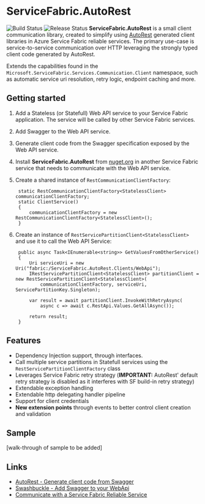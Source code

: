 # ServiceFabric.AutoRest
![Build Status](https://mny.visualstudio.com/_apis/public/build/definitions/31e43162-b5bb-4610-b124-237497e9785b/28/badge)
![Release Status](https://rmprodweu1.vsrm.visualstudio.com/A6edca453-da09-4468-9906-11e746883b65/_apis/public/Release/badge/31e43162-b5bb-4610-b124-237497e9785b/8/12)
**ServiceFabric.AutoRest** is a small client communication library, created to simplify using [AutoRest](https://github.com/Azure/autorest) generated client libraries in Azure Service Fabric reliable services. The primary use-case is service-to-service communication over HTTP leveraging the strongly typed client code generated by AutoRest.

Extends the capabilities found in the `Microsoft.ServiceFabric.Services.Communication.Client` namespace, such as automatic service uri resolution, retry logic, endpoint caching and more.

## Getting started

1. Add a Stateless (or Statefull) Web API service to your Service Fabric application. The service will be called by other Service Fabric services.
2. Add Swagger to the Web API service.
3. Generate client code from the Swagger specification exposed by the Web API service.
3. Install **ServiceFabric.AutoRest** from [nuget.org](https://www.nuget.org/packages/ServiceFabric.AutoRest) in another Service Fabric service that needs to communicate with the Web API service.
5. Create a shared instance of `RestCommunicationClientFactory`: 

		static RestCommunicationClientFactory<StatelessClient> communicationClientFactory;
		static ClientService()
		{  
			communicationClientFactory = new RestCommunicationClientFactory<StatelessClient>();            
		}
6. Create an instance of `RestServicePartitionClient<StatelessClient>` and use it to call the Web API Service:

		public async Task<IEnumerable<string>> GetValuesFromOtherService()
		{
			Uri serviceUri = new Uri("fabric:/ServiceFabric.AutoRest.Clients/WebApi");
			IRestServicePartitionClient<StatelessClient> partitionClient = new RestServicePartitionClient<StatelessClient>(
				communicationClientFactory, serviceUri, ServicePartitionKey.Singleton);

			var result = await partitionClient.InvokeWithRetryAsync(
				async c => await c.RestApi.Values.GetAllAsync());

			return result;
		}

## Features
* Dependency Injection support, through interfaces.
* Call multiple service partitions in Statefull services using the `RestServicePartitionClientFactory` class
* Leverages Service Fabric retry strategy (**IMPORTANT:** AutoRest' default retry strategy is disabled as it interferes with SF build-in retry strategy)
* Extendable exception handling
* Extendable http delegating handler pipeline
* Support for client credentials
* **New extension points** through events to better control client creation and validation

## Sample
[walk-through of sample to be added]


## Links
* [AutoRest - Generate client code from Swagger](https://github.com/Azure/autorest)
* [Swashbuckle - Add Swagger to your WebApi](https://github.com/domaindrivendev/Swashbuckle)
* [Communicate with a Service Fabric Reliable Service](https://docs.microsoft.com/en-us/azure/service-fabric/service-fabric-reliable-services-communication#communicating-with-a-service)
